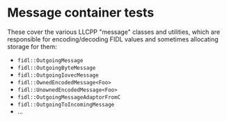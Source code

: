 # Message container tests

These cover the various LLCPP "message" classes and utilities, which are
responsible for encoding/decoding FIDL values and sometimes allocating storage
for them:

  - `fidl::OutgoingMessage`
  - `fidl::OutgoingByteMessage`
  - `fidl::OutgoingIovecMessage`
  - `fidl::OwnedEncodedMessage<Foo>`
  - `fidl::UnownedEncodedMessage<Foo>`
  - `fidl::OutgoingMessageAdaptorFromC`
  - `fidl::OutgoingToIncomingMessage`
  - ...

